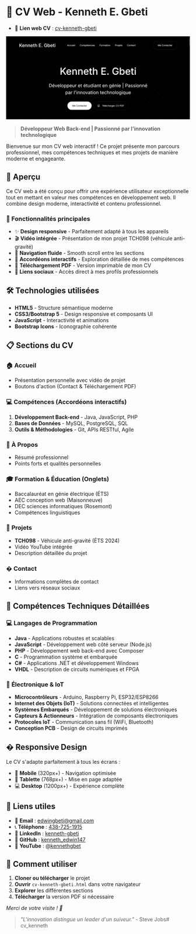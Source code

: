 # 🚀 CV Web - Kenneth E. Gbeti

- 🐙 **Lien web CV** : [cv-kenneth-gbeti](https://kennethedwin147.github.io/cv_kenneth/)

![Cv web](./readme_img_update.png)

> **Développeur Web Back-end | Passionné par l'innovation technologique**

Bienvenue sur mon CV web interactif ! Ce projet présente mon parcours professionnel, mes compétences techniques et mes projets de manière moderne et engageante.

## 🎯 Aperçu

Ce CV web a été conçu pour offrir une expérience utilisateur exceptionnelle tout en mettant en valeur mes compétences en développement web. Il combine design moderne, interactivité et contenu professionnel.

### 🌟 Fonctionnalités principales

- ✨ **Design responsive** - Parfaitement adapté à tous les appareils
- 🎬 **Vidéo intégrée** - Présentation de mon projet TCH098 (véhicule anti-gravité)
- 📱 **Navigation fluide** - Smooth scroll entre les sections
- 🎨 **Accordéons interactifs** - Exploration détaillée de mes compétences
- 📄 **Téléchargement PDF** - Version imprimable de mon CV
- 🔗 **Liens sociaux** - Accès direct à mes profils professionnels

## 🛠️ Technologies utilisées

- **HTML5** - Structure sémantique moderne
- **CSS3/Bootstrap 5** - Design responsive et composants UI
- **JavaScript** - Interactivité et animations
- **Bootstrap Icons** - Iconographie cohérente

## 📋 Sections du CV

### 🏠 **Accueil**
- Présentation personnelle avec vidéo de projet
- Boutons d'action (Contact & Téléchargement PDF)

### 💻 **Compétences** (Accordéons interactifs)
1. **Développement Back-end** - Java, JavaScript, PHP
2. **Bases de Données** - MySQL, PostgreSQL, SQL
3. **Outils & Méthodologies** - Git, APIs RESTful, Agile

### 👤 **À Propos**
- Résumé professionnel
- Points forts et qualités personnelles

### 🎓 **Formation & Éducation** (Onglets)
- Baccalauréat en génie électrique (ÉTS)
- AEC conception web (Maisonneuve)
- DEC sciences informatiques (Rosemont)
- Compétences linguistiques

### 🚀 **Projets**
- **TCH098** - Véhicule anti-gravité (ÉTS 2024)
- Vidéo YouTube intégrée
- Description détaillée du projet

### � **Contact**
- Informations complètes de contact
- Liens vers réseaux sociaux

## 🔧 Compétences Techniques Détaillées

### 💻 **Langages de Programmation**
- **Java** - Applications robustes et scalables
- **JavaScript** - Développement web côté serveur (Node.js)
- **PHP** - Développement web back-end avec Composer
- **C** - Programmation système et embarquée
- **C#** - Applications .NET et développement Windows
- **VHDL** - Description de circuits numériques et FPGA

### 🔌 **Électronique & IoT**
- **Microcontrôleurs** - Arduino, Raspberry Pi, ESP32/ESP8266
- **Internet des Objets (IoT)** - Solutions connectées et intelligentes
- **Systèmes Embarqués** - Développement de solutions électroniques
- **Capteurs & Actionneurs** - Intégration de composants électroniques
- **Protocoles IoT** - Communication sans fil (WiFi, Bluetooth)
- **Conception PCB** - Design de circuits imprimés

## � Responsive Design

Le CV s'adapte parfaitement à tous les écrans :
- 📱 **Mobile** (320px+) - Navigation optimisée
- 📱 **Tablette** (768px+) - Mise en page adaptée
- 💻 **Desktop** (1200px+) - Expérience complète

## 🔗 Liens utiles

- 📧 **Email** : [edwingbeti@gmail.com](mailto:edwingbeti@gmail.com)
- 📞 **Téléphone** : [438-725-1915](tel:438-725-1915)
- 💼 **LinkedIn** : [kenneth-gbeti](https://www.linkedin.com/in/kenneth-gbeti)
- 🐙 **GitHub** : [kenneth_edwin147](https://github.com/kenneth_edwin147)
- 🎥 **YouTube** : [@kennethgbet](https://youtube.com/@kennethgbet)

## 🚀 Comment utiliser

1. **Cloner ou télécharger** le projet
2. **Ouvrir** `cv-kenneth-gbeti.html` dans votre navigateur
3. **Explorer** les différentes sections
4. **Télécharger** la version PDF si nécessaire


*Merci de votre visite ! 🙏*

> *"L'innovation distingue un leader d'un suiveur."* - Steve Jobs# cv_kenneth
